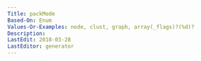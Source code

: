 ```yaml
---
Title: packMode
Based-On: Enum
Values-Or-Examples: node, clust, graph, array(_flags)?(%d)?
Description: 
LastEdit: 2018-03-28
LastEditor: generator
---
```



